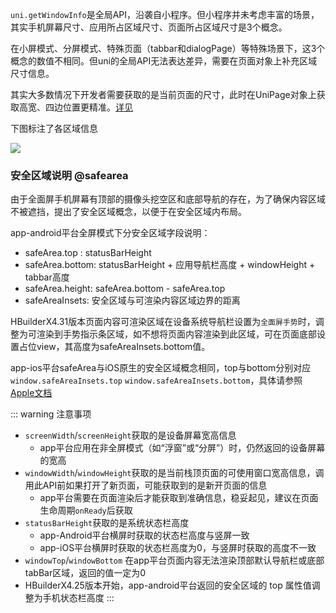 <!-- ## uni.getWindowInfo() @getwindowinfo -->

<!-- UTSAPIJSON.getWindowInfo.name -->

<!-- UTSAPIJSON.getWindowInfo.description -->

<!-- UTSAPIJSON.getWindowInfo.compatibility -->

<!-- UTSAPIJSON.getWindowInfo.param -->

<!-- UTSAPIJSON.getWindowInfo.returnValue -->

`uni.getWindowInfo`是全局API，沿袭自小程序。但小程序并未考虑丰富的场景，其实手机屏幕尺寸、应用所占区域尺寸、页面所占区域尺寸是3个概念。

在小屏模式、分屏模式、特殊页面（tabbar和dialogPage）等特殊场景下，这3个概念的数值不相同。但uni的全局API无法表达差异，需要在页面对象上补充区域尺寸信息。

其实大多数情况下开发者需要获取的是当前页面的尺寸，此时在UniPage对象上获取高宽、四边位置更精准。[详见](./unipage.md)

下图标注了各区域信息

![](https://web-ext-storage.dcloud.net.cn/uni-app-x/API/getWindowInfo/size.png)

### 安全区域说明 @safearea  

由于全面屏手机屏幕有顶部的摄像头挖空区和底部导航的存在，为了确保内容区域不被遮挡，提出了安全区域概念，以便于在安全区域内布局。

app-android平台全屏模式下分安全区域字段说明：  
- safeArea.top : statusBarHeight  
- safeArea.bottom: statusBarHeight + 应用导航栏高度 + windowHeight + tabbar高度  
- safeArea.height: safeArea.bottom - safeArea.top  
- safeAreaInsets: 安全区域与可渲染内容区域边界的距离  

HBuilderX4.31版本页面内容可渲染区域在设备系统导航栏设置为`全面屏手势`时，调整为可渲染到手势指示条区域，如不想将页面内容渲染到此区域，可在页面底部设置占位view，其高度为safeAreaInsets.bottom值。  

app-ios平台safeArea与iOS原生的安全区域概念相同，top与bottom分别对应`window.safeAreaInsets.top` `window.safeAreaInsets.bottom`，具体请参照[Apple文档](https://developer.apple.com/documentation/uikit/uiview/positioning_content_relative_to_the_safe_area)

::: warning 注意事项
- `screenWidth`/`screenHeight`获取的是设备屏幕宽高信息
    + app平台应用在非全屏模式（如“浮窗”或“分屏”）时，仍然返回的设备屏幕的宽高
- `windowWidth`/`windowHeight`获取的是当前栈顶页面的可使用窗口宽高信息，调用此API前如果打开了新页面，可能获取到的是新开页面的信息
    + app平台需要在页面渲染后才能获取到准确信息，稳妥起见，建议在页面生命周期`onReady`后获取
- `statusBarHeight`获取的是系统状态栏高度
    + app-Android平台横屏时获取的状态栏高度与竖屏一致
    + app-iOS平台横屏时获取的状态栏高度为0，与竖屏时获取的高度不一致
- `windowTop`/`windowBottom` 在app平台页面内容无法渲染顶部默认导航栏或底部tabBar区域，返回的值一定为0
- HBuilderX4.25版本开始，app-android平台返回的安全区域的 top 属性值调整为手机状态栏高度
:::

<!-- UTSAPIJSON.getWindowInfo.example -->

<!-- UTSAPIJSON.getWindowInfo.tutorial -->

<!-- UTSAPIJSON.general_type.name -->

<!-- UTSAPIJSON.general_type.param -->
